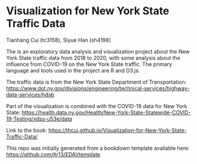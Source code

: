 # Visualization for New York State Traffic Data

Tianhang Cui (tc3158), Siyue Han (sh4198)

The is an exploratory data analysis and visualization project about the New York State traffic data from 2018 to 2020, with some analysis about the influence from COVID-19 on the New York State traffic. The primary language and tools used in the project are R and D3.js.

The traffic data is from the New York State Department of Transportation: https://www.dot.ny.gov/divisions/engineering/technical-services/highway-data-services/hdsb

Part of the visualization is combined with the COVID-19 data for New York State: https://health.data.ny.gov/Health/New-York-State-Statewide-COVID-19-Testing/xdss-u53e/data


Link to the book: https://thcui.github.io/Visualization-for-New-York-State-Traffic-Data/

This repo was initially generated from a bookdown template available here: https://github.com/jtr13/EDAVtemplate

